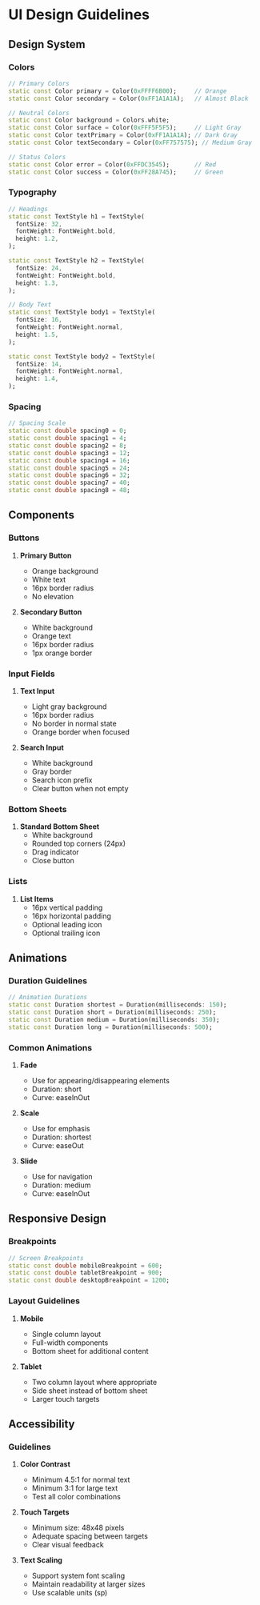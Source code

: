 # UI Design Guidelines

## Design System

### Colors

```dart
// Primary Colors
static const Color primary = Color(0xFFFF6B00);     // Orange
static const Color secondary = Color(0xFF1A1A1A);   // Almost Black

// Neutral Colors
static const Color background = Colors.white;
static const Color surface = Color(0xFFF5F5F5);     // Light Gray
static const Color textPrimary = Color(0xFF1A1A1A); // Dark Gray
static const Color textSecondary = Color(0xFF757575); // Medium Gray

// Status Colors
static const Color error = Color(0xFFDC3545);       // Red
static const Color success = Color(0xFF28A745);     // Green
```

### Typography

```dart
// Headings
static const TextStyle h1 = TextStyle(
  fontSize: 32,
  fontWeight: FontWeight.bold,
  height: 1.2,
);

static const TextStyle h2 = TextStyle(
  fontSize: 24,
  fontWeight: FontWeight.bold,
  height: 1.3,
);

// Body Text
static const TextStyle body1 = TextStyle(
  fontSize: 16,
  fontWeight: FontWeight.normal,
  height: 1.5,
);

static const TextStyle body2 = TextStyle(
  fontSize: 14,
  fontWeight: FontWeight.normal,
  height: 1.4,
);
```

### Spacing

```dart
// Spacing Scale
static const double spacing0 = 0;
static const double spacing1 = 4;
static const double spacing2 = 8;
static const double spacing3 = 12;
static const double spacing4 = 16;
static const double spacing5 = 24;
static const double spacing6 = 32;
static const double spacing7 = 40;
static const double spacing8 = 48;
```

## Components

### Buttons

1. **Primary Button**
   - Orange background
   - White text
   - 16px border radius
   - No elevation

2. **Secondary Button**
   - White background
   - Orange text
   - 16px border radius
   - 1px orange border

### Input Fields

1. **Text Input**
   - Light gray background
   - 16px border radius
   - No border in normal state
   - Orange border when focused

2. **Search Input**
   - White background
   - Gray border
   - Search icon prefix
   - Clear button when not empty

### Bottom Sheets

1. **Standard Bottom Sheet**
   - White background
   - Rounded top corners (24px)
   - Drag indicator
   - Close button

### Lists

1. **List Items**
   - 16px vertical padding
   - 16px horizontal padding
   - Optional leading icon
   - Optional trailing icon

## Animations

### Duration Guidelines

```dart
// Animation Durations
static const Duration shortest = Duration(milliseconds: 150);
static const Duration short = Duration(milliseconds: 250);
static const Duration medium = Duration(milliseconds: 350);
static const Duration long = Duration(milliseconds: 500);
```

### Common Animations

1. **Fade**
   - Use for appearing/disappearing elements
   - Duration: short
   - Curve: easeInOut

2. **Scale**
   - Use for emphasis
   - Duration: shortest
   - Curve: easeOut

3. **Slide**
   - Use for navigation
   - Duration: medium
   - Curve: easeInOut

## Responsive Design

### Breakpoints

```dart
// Screen Breakpoints
static const double mobileBreakpoint = 600;
static const double tabletBreakpoint = 900;
static const double desktopBreakpoint = 1200;
```

### Layout Guidelines

1. **Mobile**
   - Single column layout
   - Full-width components
   - Bottom sheet for additional content

2. **Tablet**
   - Two column layout where appropriate
   - Side sheet instead of bottom sheet
   - Larger touch targets

## Accessibility

### Guidelines

1. **Color Contrast**
   - Minimum 4.5:1 for normal text
   - Minimum 3:1 for large text
   - Test all color combinations

2. **Touch Targets**
   - Minimum size: 48x48 pixels
   - Adequate spacing between targets
   - Clear visual feedback

3. **Text Scaling**
   - Support system font scaling
   - Maintain readability at larger sizes
   - Use scalable units (sp)
